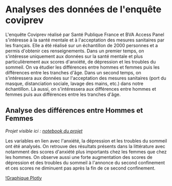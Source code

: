 # Analyses des données de l'enquête coviprev

L'enquête Coviprev réalisé par Santé Publique France et BVA Access Panel s'intéresse à la santé mentale et à l'acceptation des mesures sanitaires par les français. Elle a été réalisé sur un échantillon de 2000 personnes et a permis d'obtenir ces renseignements.
Dans un premier temps, on s'intéresse uniquement aux données sur la santé mentale et plus particulièrement aux scores d'anxiété, de dépression et les troubles du sommeil. On va étudier les différences entre hommes et femmes puis les différences entre les tranches d'âge.
Dans un second temps, on s'intéressera aux données sur l'acceptation des mesures sanitaires (port du masque, distanciation sociale, lavage des mains, etc.) dans notre échantillon. Là aussi, on s'intéressera aux différences entre hommes et femmes puis aux différences entre les tranches d'âge. 

## Analyse des différences entre Hommes et Femmes

*Projet visible ici : [notebook du projet](https://deepnote.com/project/CoviprevAnalysis-UUVMmZkdQ52wjEKPgVUK9A/%2Fcoviprev_gender_analysis.ipynb)*

Les variables en lien avec l'anxiété, la dépression et les troubles du sommeil ont été analysés. On retrouve des résultats présents dans la littérature avec notamment des scores d'anxiété plus importants chez les femmes que chez les hommes. On observe aussi une forte augmentation des scores de dépression et des troubles du sommeil à l'annonce du second confinement et ces scores ne diminuent pas après la fin de ce second confinement. 

[!Graphique Plotly](https://user-images.githubusercontent.com/64648386/115440931-93561200-a210-11eb-8443-7ac002632605.png)


